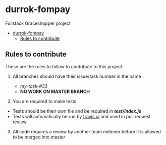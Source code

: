 # durrok-fompay
Fullstack Graceshopper project

<!-- TOC -->

- [durrok-fompay](#durrok-fompay)
  - [Rules to contribute](#rules-to-contribute)

<!-- /TOC -->

## Rules to contribute
These are the rules to follow to contribute to this project
1. All branches should have their issue/task number in the name
    * _my-task-#33_
    * __NO WORK ON MASTER BRANCH__

2. You are required to make tests
  * Tests should be their own file and be required in ___test/index.js___
  * Tests will automatically be run by [travis ci](https://travis-ci.org/mzelmanovich/durrok-fompay) and used in pull request review

3. All code requires a review by another team mebmer before it is allowed to be merged into master
